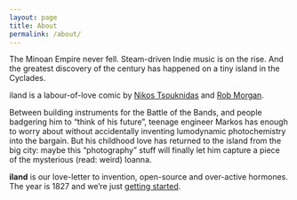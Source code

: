 ```yaml
---
layout: page
title: About
permalink: /about/
---
```


The Minoan Empire never fell. Steam-driven Indie music is on the rise. And the greatest discovery of the century has happened on a tiny island in the Cyclades.

iland is a labour-of-love comic by [Nikos Tsouknidas](https://twitter.com/tsoukn) and [Rob Morgan](https://twitter.com/AboutThisLater). 

Between building instruments for the Battle of the Bands, and people badgering him to “think of his future”, teenage engineer Markos has enough to worry about without accidentally inventing lumodynamic photochemistry into the bargain. But his childhood love has returned to the island from the big city: maybe this “photography” stuff will finally let him capture a piece of the mysterious (read: weird) Ioanna.

**iland** is our love-letter to invention, open-source and over-active hormones. The year is 1827 and we’re just [getting started](https://tsouk.github.io/iland-comics/chapters/0).
